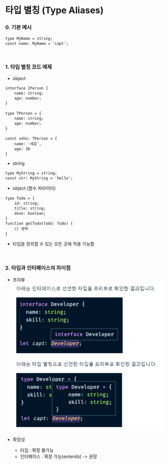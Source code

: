 # 타입 별칭 (Type Aliases)


### 0. 기본 예시
```
type MyName = string;
const name: MyName = 'capt';
```

<br />

### 1. 타입 별칭 코드 예제
- object
```
interface IPerson {
    name: string;
    age: number;
}

type TPerson = {
    name: string;
    age: number;
}

const seho: TPerson = {
    name: '세호',
    age: 30
}
```

- string
```
type MyString = string;
const str: MyString = 'hello';
```

- object (함수 파라미터)
```
type Todo = {
    id: string;
    title: string;
    done: boolean;
}
function getTodo(todo: Todo) {
    // 생략
}
```

- 타입을 정의할 수 있는 모든 곳에 적용 가능함

<br />

### 2. 타입과 인터페이스의 차이점
- 프리뷰
    ![interface_vs_type](./interface_vs_type.png)

- 확장성
    - 타입 : 확장 불가능
    - 인터페이스 : 확장 가능(extends) -> 권장
